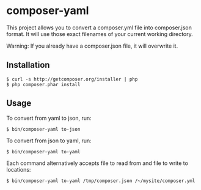 # composer-yaml

This project allows you to convert a composer.yml file into composer.json format. It will use those exact filenames of your current working directory.

Warning: If you already have a composer.json file, it will overwrite it.

## Installation

    $ curl -s http://getcomposer.org/installer | php
    $ php composer.phar install

## Usage

To convert from yaml to json, run:

    $ bin/composer-yaml to-json

To convert from json to yaml, run:

    $ bin/composer-yaml to-yaml

Each command alternatively accepts file to read from and file to write to locations:

    $ bin/composer-yaml to-yaml /tmp/composer.json /~/mysite/composer.yml
